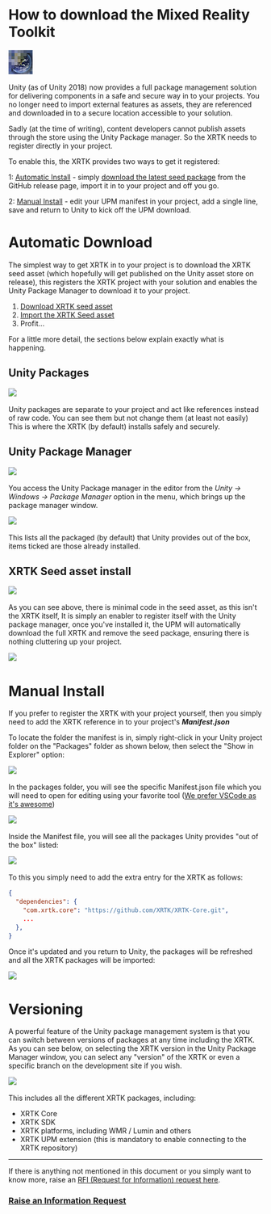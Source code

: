 # How to download the Mixed Reality Toolkit

![](https://github.com/XRTK/XRTK-Core/raw/master/docs/logo.png)

Unity (as of Unity 2018) now provides a full package management solution for delivering components in a safe and secure way in to your projects.  You no longer need to import external features as assets, they are referenced and downloaded in to a secure location accessible to your solution.

Sadly (at the time of writing), content developers cannot publish assets through the store using the Unity Package manager. So the XRTK needs to register directly in your project.

To enable this, the XRTK provides two ways to get it registered:

1: [Automatic Install](#automatic-download) - simply [download the latest seed package](https://github.com/XRTK/XRTK-Core/releases) from the GitHub release page, import it in to your project and off you go.

2: [Manual Install](#manual-download) - edit your UPM manifest in your project, add a single line, save and return to Unity to kick off the UPM download.

# Automatic Download

The simplest way to get XRTK in to your project is to download the XRTK seed asset (which hopefully will get published on the Unity asset store on release), this registers the XRTK project with your solution and enables the Unity Package Manager to download it to your project.

1. [Download XRTK seed asset](https://github.com/XRTK/XRTK-Core/releases)
2. [Import the XRTK Seed asset](#xrtk-seed-asset-install)
3. Profit...

For a little more detail, the sections below explain exactly what is happening.

## Unity Packages

![](https://github.com/XRTK/XRTK-Core/raw/master/docs/Images/00_XRTKUPMInstall_01_UnityPackages.png)

Unity packages are separate to your project and act like references instead of raw code.  You can see them but not change them (at least not easily)
This is where the XRTK (by default) installs safely and securely.

## Unity Package Manager
![](https://github.com/XRTK/XRTK-Core/raw/master/docs/Images/00_XRTKUPMInstall_02_PackageManagerMenu.png)

You access the Unity Package manager in the editor from the *Unity -> Windows -> Package Manager* option in the menu, which brings up the package manager window.

![](https://github.com/XRTK/XRTK-Core/raw/master/docs/Images/00_XRTKUPMInstall_03_PackageManager.png)

This lists all the packaged (by default) that Unity provides out of the box, items ticked are those already installed.

## XRTK Seed asset install

![](https://github.com/XRTK/XRTK-Core/raw/master/docs/Images/00_XRTKUPMInstall_04_XRTKAutoInstallAsset.png)

As you can see above, there is minimal code in the seed asset, as this isn't the XRTK itself, It is simply an enabler to register itself with the Unity package manager, once you've installed it, the UPM will automatically download the full XRTK and remove the seed package, ensuring there is nothing cluttering up your project.

![](https://github.com/XRTK/XRTK-Core/raw/master/docs/Images/00_XRTKUPMInstall_05_XRTKDialog.png)

# Manual Install

If you prefer to register the XRTK with your project yourself, then you simply need to add the XRTK reference in to your project's ***Manifest.json***

To locate the folder the manifest is in, simply right-click in your Unity project folder on the "Packages" folder as shown below, then select the "Show in Explorer" option:

![](https://github.com/XRTK/XRTK-Core/raw/master/docs/Images/00_XRTKUPMInstall_06_LocatePackagesFolder.png)

In the packages folder, you will see the specific Manifest.json file which you will need to open for editing using your favorite tool ([We prefer VSCode as it's awesome](https://code.visualstudio.com/))

![](https://github.com/XRTK/XRTK-Core/raw/master/docs/Images/00_XRTKUPMInstall_07_ManifestJSON.png)

Inside the Manifest file, you will see all the packages Unity provides "out of the box" listed:

![](https://github.com/XRTK/XRTK-Core/raw/master/docs/Images/00_XRTKUPMInstall_08_ManifestDependandcies.png)

To this you simply need to add the extra entry for the XRTK as follows:

```json
{
  "dependencies": {
    "com.xrtk.core": "https://github.com/XRTK/XRTK-Core.git",
    ...
  },
}
```

Once it's updated and you return to Unity, the packages will be refreshed and all the XRTK packages will be imported:

![](https://github.com/XRTK/XRTK-Core/raw/master/docs/Images/00_XRTKUPMInstall_08_PackageReimport.png)

# Versioning

A powerful feature of the Unity package management system is that you can switch between versions of packages at any time including the XRTK.  As you can see below, on selecting the XRTK version in the Unity Package Manager window, you can select any "version" of the XRTK or even a specific branch on the development site if you wish.

![](https://github.com/XRTK/XRTK-Core/raw/master/docs/Images/00_XRTKUPMInstall_10_XRTKVersioning.png)

This includes all the different XRTK packages, including:

* XRTK Core
* XRTK SDK
* XRTK platforms, including WMR / Lumin and others
* XRTK UPM extension (this is mandatory to enable connecting to the XRTK repository)

---
If there is anything not mentioned in this document or you simply want to know more, raise an [RFI (Request for Information) request here](https://github.com/XRTK/XRTK-Core/issues/new?assignees=&labels=question&template=request_for_information.md&title=).

### [**Raise an Information Request**](https://github.com/XRTK/XRTK-Core/issues/new?assignees=&labels=question&template=request_for_information.md&title=)